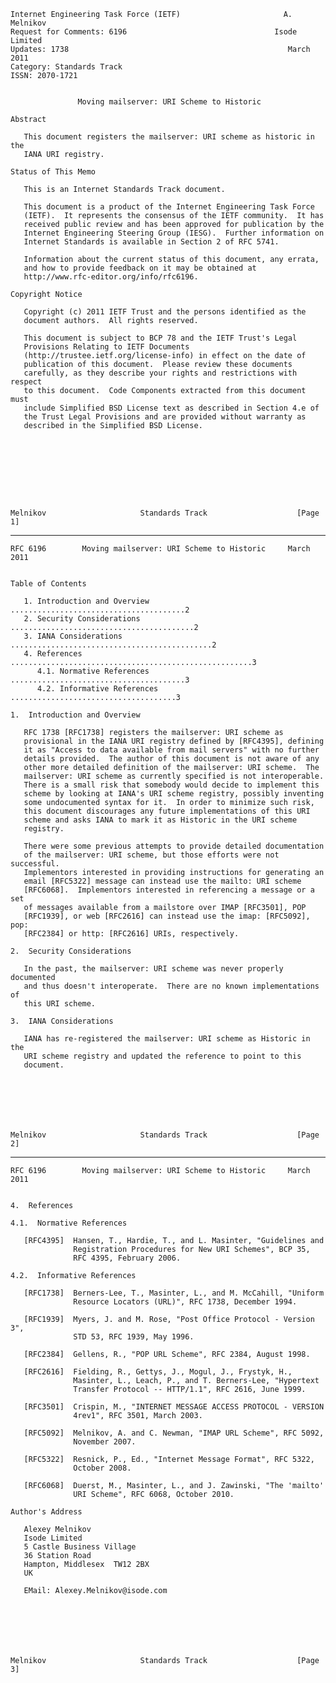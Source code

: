     Internet Engineering Task Force (IETF)                       A. Melnikov
    Request for Comments: 6196                                 Isode Limited
    Updates: 1738                                                 March 2011
    Category: Standards Track
    ISSN: 2070-1721


                   Moving mailserver: URI Scheme to Historic

    Abstract

       This document registers the mailserver: URI scheme as historic in the
       IANA URI registry.

    Status of This Memo

       This is an Internet Standards Track document.

       This document is a product of the Internet Engineering Task Force
       (IETF).  It represents the consensus of the IETF community.  It has
       received public review and has been approved for publication by the
       Internet Engineering Steering Group (IESG).  Further information on
       Internet Standards is available in Section 2 of RFC 5741.

       Information about the current status of this document, any errata,
       and how to provide feedback on it may be obtained at
       http://www.rfc-editor.org/info/rfc6196.

    Copyright Notice

       Copyright (c) 2011 IETF Trust and the persons identified as the
       document authors.  All rights reserved.

       This document is subject to BCP 78 and the IETF Trust's Legal
       Provisions Relating to IETF Documents
       (http://trustee.ietf.org/license-info) in effect on the date of
       publication of this document.  Please review these documents
       carefully, as they describe your rights and restrictions with respect
       to this document.  Code Components extracted from this document must
       include Simplified BSD License text as described in Section 4.e of
       the Trust Legal Provisions and are provided without warranty as
       described in the Simplified BSD License.









    Melnikov                     Standards Track                    [Page 1]

------------------------------------------------------------------------

``` newpage
RFC 6196        Moving mailserver: URI Scheme to Historic     March 2011


Table of Contents

   1. Introduction and Overview .......................................2
   2. Security Considerations .........................................2
   3. IANA Considerations .............................................2
   4. References ......................................................3
      4.1. Normative References .......................................3
      4.2. Informative References .....................................3

1.  Introduction and Overview

   RFC 1738 [RFC1738] registers the mailserver: URI scheme as
   provisional in the IANA URI registry defined by [RFC4395], defining
   it as "Access to data available from mail servers" with no further
   details provided.  The author of this document is not aware of any
   other more detailed definition of the mailserver: URI scheme.  The
   mailserver: URI scheme as currently specified is not interoperable.
   There is a small risk that somebody would decide to implement this
   scheme by looking at IANA's URI scheme registry, possibly inventing
   some undocumented syntax for it.  In order to minimize such risk,
   this document discourages any future implementations of this URI
   scheme and asks IANA to mark it as Historic in the URI scheme
   registry.

   There were some previous attempts to provide detailed documentation
   of the mailserver: URI scheme, but those efforts were not successful.
   Implementors interested in providing instructions for generating an
   email [RFC5322] message can instead use the mailto: URI scheme
   [RFC6068].  Implementors interested in referencing a message or a set
   of messages available from a mailstore over IMAP [RFC3501], POP
   [RFC1939], or web [RFC2616] can instead use the imap: [RFC5092], pop:
   [RFC2384] or http: [RFC2616] URIs, respectively.

2.  Security Considerations

   In the past, the mailserver: URI scheme was never properly documented
   and thus doesn't interoperate.  There are no known implementations of
   this URI scheme.

3.  IANA Considerations

   IANA has re-registered the mailserver: URI scheme as Historic in the
   URI scheme registry and updated the reference to point to this
   document.







Melnikov                     Standards Track                    [Page 2]
```

------------------------------------------------------------------------

``` newpage
RFC 6196        Moving mailserver: URI Scheme to Historic     March 2011


4.  References

4.1.  Normative References

   [RFC4395]  Hansen, T., Hardie, T., and L. Masinter, "Guidelines and
              Registration Procedures for New URI Schemes", BCP 35,
              RFC 4395, February 2006.

4.2.  Informative References

   [RFC1738]  Berners-Lee, T., Masinter, L., and M. McCahill, "Uniform
              Resource Locators (URL)", RFC 1738, December 1994.

   [RFC1939]  Myers, J. and M. Rose, "Post Office Protocol - Version 3",
              STD 53, RFC 1939, May 1996.

   [RFC2384]  Gellens, R., "POP URL Scheme", RFC 2384, August 1998.

   [RFC2616]  Fielding, R., Gettys, J., Mogul, J., Frystyk, H.,
              Masinter, L., Leach, P., and T. Berners-Lee, "Hypertext
              Transfer Protocol -- HTTP/1.1", RFC 2616, June 1999.

   [RFC3501]  Crispin, M., "INTERNET MESSAGE ACCESS PROTOCOL - VERSION
              4rev1", RFC 3501, March 2003.

   [RFC5092]  Melnikov, A. and C. Newman, "IMAP URL Scheme", RFC 5092,
              November 2007.

   [RFC5322]  Resnick, P., Ed., "Internet Message Format", RFC 5322,
              October 2008.

   [RFC6068]  Duerst, M., Masinter, L., and J. Zawinski, "The 'mailto'
              URI Scheme", RFC 6068, October 2010.

Author's Address

   Alexey Melnikov
   Isode Limited
   5 Castle Business Village
   36 Station Road
   Hampton, Middlesex  TW12 2BX
   UK

   EMail: Alexey.Melnikov@isode.com







Melnikov                     Standards Track                    [Page 3]
```
